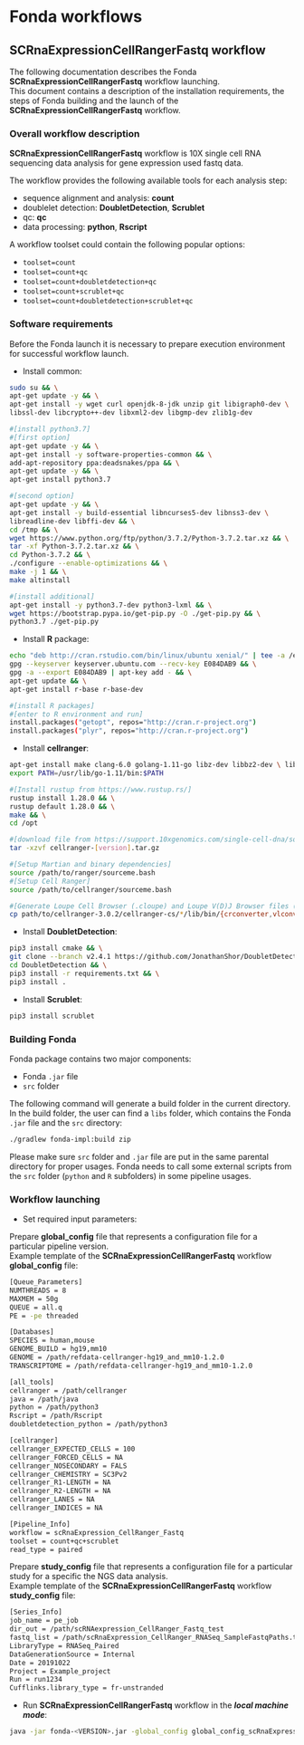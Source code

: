 # Fonda workflows

## SCRnaExpressionCellRangerFastq workflow

The following documentation describes the Fonda **SCRnaExpressionCellRangerFastq** workflow launching.  
This document contains a description of the installation requirements, the steps of Fonda building and the launch of the **SCRnaExpressionCellRangerFastq** workflow.

### Overall workflow description

**SCRnaExpressionCellRangerFastq** workflow is 10X single cell RNA sequencing data analysis for gene expression used fastq data.

The workflow provides the following available tools for each analysis step:

- sequence alignment and analysis: **count**
- doublelet detection: **DoubletDetection**, **Scrublet**
- qc: **qc**
- data processing: **python**, **Rscript**

A workflow toolset could contain the following popular options:

- `toolset=count`
- `toolset=count+qc`
- `toolset=count+doubletdetection+qc`
- `toolset=count+scrublet+qc`
- `toolset=count+doubletdetection+scrublet+qc`

### Software requirements

Before the Fonda launch it is necessary to prepare execution environment for successful workflow launch.

- Install common:

``` bash
sudo su && \
apt-get update -y && \
apt-get install -y wget curl openjdk-8-jdk unzip git libigraph0-dev \
libssl-dev libcrypto++-dev libxml2-dev libgmp-dev zlib1g-dev

#[install python3.7]
#[first option]
apt-get update -y && \
apt-get install -y software-properties-common && \
add-apt-repository ppa:deadsnakes/ppa && \
apt-get update -y && \
apt-get install python3.7

#[second option]
apt-get update -y && \
apt-get install -y build-essential libncurses5-dev libnss3-dev \
libreadline-dev libffi-dev && \
cd /tmp && \
wget https://www.python.org/ftp/python/3.7.2/Python-3.7.2.tar.xz && \
tar -xf Python-3.7.2.tar.xz && \
cd Python-3.7.2 && \
./configure --enable-optimizations && \
make -j 1 && \
make altinstall

#[install additional]
apt-get install -y python3.7-dev python3-lxml && \
wget https://bootstrap.pypa.io/get-pip.py -O ./get-pip.py && \
python3.7 ./get-pip.py
```

- Install **R** package:

``` bash
echo "deb http://cran.rstudio.com/bin/linux/ubuntu xenial/" | tee -a /etc/apt/sources.list && \
gpg --keyserver keyserver.ubuntu.com --recv-key E084DAB9 && \
gpg -a --export E084DAB9 | apt-key add - && \
apt-get update && \
apt-get install r-base r-base-dev

#[install R packages]
#[enter to R environment and run]
install.packages("getopt", repos="http://cran.r-project.org")
install.packages("plyr", repos="http://cran.r-project.org")
```

- Install **cellranger**:

``` bash
apt-get install make clang-6.0 golang-1.11-go libz-dev libbz2-dev \ liblzma-dev && \
export PATH=/usr/lib/go-1.11/bin:$PATH

#[Install rustup from https://www.rustup.rs/]
rustup install 1.28.0 && \
rustup default 1.28.0 && \
make && \
cd /opt

#[download file from https://support.10xgenomics.com/single-cell-dna/software/downloads/latest]
tar -xzvf cellranger-[version].tar.gz

#[Setup Martian and binary dependencies]
source /path/to/ranger/sourceme.bash
#[Setup Cell Ranger]
source /path/to/cellranger/sourceme.bash

#[Generate Loupe Cell Browser (.cloupe) and Loupe V(D)J Browser files (.vloupe)]
cp path/to/cellranger-3.0.2/cellranger-cs/*/lib/bin/{crconverter,vlconverter} /path/to/open-source-cellranger/lib/bin/
```

- Install **DoubletDetection**:

``` bash
pip3 install cmake && \
git clone --branch v2.4.1 https://github.com/JonathanShor/DoubletDetection.git && \
cd DoubletDetection && \
pip3 install -r requirements.txt && \
pip3 install .
```

- Install **Scrublet**:

``` bash
pip3 install scrublet
```

### Building Fonda

Fonda package contains two major components:

- Fonda `.jar` file
- `src` folder

The following command will generate a build folder in the current directory. In the build folder, the user can find a `libs` folder, which contains the Fonda `.jar` file and the `src` directory:

``` bash
./gradlew fonda-impl:build zip
```

Please make sure `src` folder and `.jar` file are put in the same parental directory for proper usages. Fonda needs to call some external scripts from the `src` folder (`python` and `R` subfolders) in some pipeline usages.

### Workflow launching

- Set required input parameters:

Prepare **global_config** file that represents a configuration file for a particular pipeline version.  
Example template of the **SCRnaExpressionCellRangerFastq** workflow **global\_config** file:

``` bash
[Queue_Parameters]
NUMTHREADS = 8
MAXMEM = 50g
QUEUE = all.q
PE = -pe threaded

[Databases]
SPECIES = human,mouse
GENOME_BUILD = hg19,mm10
GENOME = /path/refdata-cellranger-hg19_and_mm10-1.2.0
TRANSCRIPTOME = /path/refdata-cellranger-hg19_and_mm10-1.2.0

[all_tools]
cellranger = /path/cellranger
java = /path/java
python = /path/python3
Rscript = /path/Rscript
doubletdetection_python = /path/python3

[cellranger]
cellranger_EXPECTED_CELLS = 100
cellranger_FORCED_CELLS = NA
cellranger_NOSECONDARY = FALS
cellranger_CHEMISTRY = SC3Pv2
cellranger_R1-LENGTH = NA
cellranger_R2-LENGTH = NA
cellranger_LANES = NA
cellranger_INDICES = NA

[Pipeline_Info]
workflow = scRnaExpression_CellRanger_Fastq
toolset = count+qc+scrublet
read_type = paired
```

Prepare **study_config** file that represents a configuration file for a particular study for a specific the NGS data analysis.  
Example template of the **SCRnaExpressionCellRangerFastq** workflow **study\_config** file:

``` bash
[Series_Info]
job_name = pe_job
dir_out = /path/scRNAexpression_CellRanger_Fastq_test
fastq_list = /path/scRnaExpression_CellRanger_RNASeq_SampleFastqPaths.txt
LibraryType = RNASeq_Paired
DataGenerationSource = Internal
Date = 20191022
Project = Example_project
Run = run1234
Cufflinks.library_type = fr-unstranded
```

- Run **SCRnaExpressionCellRangerFastq** workflow in the **_local machine mode_**:

``` bash
java -jar fonda-<VERSION>.jar -global_config global_config_scRnaExpression_CellRanger_Fastq_v1.1_mouse.txt -study_config config_scRnaExpression_CellRanger_Fastq_test.txt -local
```
